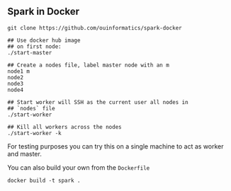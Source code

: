 ## Spark in Docker

```
git clone https://github.com/ouinformatics/spark-docker

## Use docker hub image
## on first node:
./start-master

## Create a nodes file, label master node with an m
node1 m
node2
node3
node4

## Start worker will SSH as the current user all nodes in
## `nodes` file
./start-worker 

## Kill all workers across the nodes
./start-worker -k
```

For testing purposes you can try this on a single machine to act as worker and master.


You can also build your own from the `Dockerfile`
```
docker build -t spark .
```

